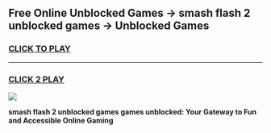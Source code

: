 
## Free Online Unblocked Games → smash flash 2 unblocked games → Unblocked Games
<h3>
<a href="https://premium.freeplayer.one?title=smash_flash_2_unblocked_games&ref=21F">CLICK TO PLAY</a></h3>
<hr>

<h3>
<a href="https://premium.freeplayer.one?title=smash_flash_2_unblocked_games&ref=21F">CLICK 2 PLAY</a>
  
</h3>

<a href="https://premium.freeplayer.one?title=smash_flash_2_unblocked_games&ref=21F/"><img src="https://clearcache.store/games.png"></a>


**smash flash 2 unblocked games games unblocked: Your Gateway to Fun and Accessible Online Gaming**
